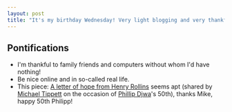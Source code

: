 ```yaml
---
layout: post
title: "It's my birthday Wednesday! Very light blogging and very thankful for family, friends and computers"
---
```


## Pontifications

* I'm thankful to family friends and computers without whom I'd have nothing!
* Be nice online and in so-called real life.
* This piece: [A letter of hope from Henry Rollins](https://calvinscanadiancaveofcool.blogspot.com/2018/06/a-letter-of-hope-from-henry-rollins.html?m=1)  seems apt (shared by [Michael Tippett](https://tippett.org/)  on the occasion of [Phillip Djwa](http://www.agentic.ca/studio/phillip-djwa)'s 50th), thanks Mike, happy 50th Philipp!